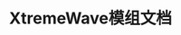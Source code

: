 ---
title: XtremeWave模组文档
titleTemplate: false
layout: home
hero:
  name: XtremeDocs
  tagline: XtremeWave模组文档
  image:
    src: /XtremeWave(Projector).png
    alt: XtremeWave Logo
features:
  - title: FinalSuspect
    details: The Ultimate Among Us Mod for the Original Experience.
    link: FinalSuspect/introduction
---